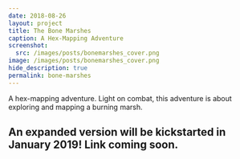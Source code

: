 ```yaml
---
date: 2018-08-26
layout: project
title: The Bone Marshes
caption: A Hex-Mapping Adventure
screenshot:
  src: /images/posts/bonemarshes_cover.png
image: /images/posts/bonemarshes_cover.png
hide_description: true
permalink: bone-marshes
---
```


A hex-mapping adventure. Light on combat, this adventure is about exploring and mapping a burning marsh. 

## An expanded version will be kickstarted in January 2019! Link coming soon.

